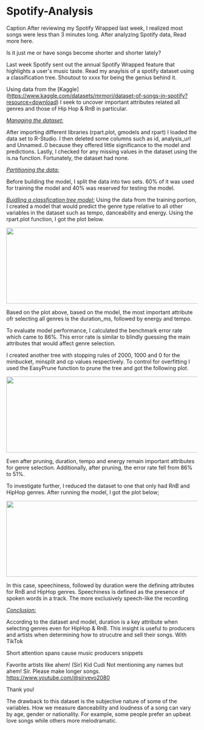 # Spotify-Analysis

Caption
After reviewing my Spotify Wrapped last week, I realized most songs were less than 3 minutes long. After analyzing Spotify data,  Read more here. 


Is it just me or have songs become shorter and shorter lately? 

Last week Spotify sent out the annual Spotify Wrapped feature that highlights a user's music taste. 
Read my anaylsis of a spotify dataset using a classification tree. Shoutout to xxxx for being the genius behind it.


Using data from the [Kaggle] (https://www.kaggle.com/datasets/mrmorj/dataset-of-songs-in-spotify?resource=download) I seek to uncover important attributes related all genres and those of Hip Hop & RnB in particular. 


<ins>*Managing the dataset:*</ins>

After importing different libraries (rpart.plot, gmodels and rpart) I loaded the data set to R-Studio. I then deleted some columns such as id, analysis_url and Unnamed..0 because they offered little significance to the model and predictions. Lastly, I checked for any missing values in the dataset using the is.na function. Fortunately, the dataset had none. 

<ins>*Partitioning the data:*</ins>

Before building the model, I split the data into two sets. 60% of it was used for training the model and 40% was reserved for testing the model. 

<ins>*Buidling a classfication tree model:*</ins>
Using the data from the training portion, I created a model that would predict the genre type relative to all other variables in the dataset such as tempo, danceability and energy. Using the rpart.plot function, I got the plot below. 


<p align="center">
  <img width="600" height="200" src="https://github.com/jackfrost68/Spotify_Analysis/blob/69576ed22747e9916ed78a6d6f4bacc70308b81e/Default%20Tree.jpeg">
</p>

Based on the plot above, based on the model, the most important attribute ofr selecting all genres is the duration_ms, followed by energy and tempo. 

To evaluate model performance, I calculated the benchmark error rate which came to 86%. This error rate is similar to blindly guessing the main attributes that would affect genre selection. 

I created another tree with stopping rules of 2000, 1000 and 0 for the minbucket, minsplit and cp values respectively. To control for overfitting I used the EasyPrune function to prune the tree and got the following plot. 

<p align="center">
  <img width="600" height="200" src="https://github.com/jackfrost68/Spotify_Analysis/blob/bc3e5b53bd1c80f377c7617ac00d4b93e98c7a5f/Tree%20after%20pruning.jpeg">
</p>


Even after pruning, duration, tempo and energy remain important attributes for genre selection. Additionally, after pruning, the error rate fell from 86% to 51%. 

To investigate further, I reduced the dataset to one that only had RnB and HipHop genres. After running the model, I got the plot below;

<p align="center">
  <img width="600" height="200" src="https://github.com/jackfrost68/Spotify_Analysis/blob/bc3e5b53bd1c80f377c7617ac00d4b93e98c7a5f/Tree%20after%20pruning.jpeg">
</p>

In this case, speechiness, followed by duration were the defining attributes for RnB and HipHop genres. Speechiness is defined as the presence of spoken words in a track. The more exclusively speech-like the recording

<ins>*Conclusion:*</ins>

According to the dataset and model, duration is a key attribute when selecting genres even for HipHop & RnB. This insight is useful to producers and artists when determining how to strucutre and sell their songs. With TikTok 


  Short attention spans cause music producers snippets 

Favorite artists like ahem! (Sir) Kid Cudi Not mentioning any names but ahem! Sir. Please make longer songs. https://www.youtube.com/@sirvevo2080

Thank you! 


The drawback to this dataset is the subjective nature of some of the variables. How we measure danceability and loudness of a song can vary by age, gender or nationality. For example, some people prefer an upbeat love songs while others more melodramatic. 
